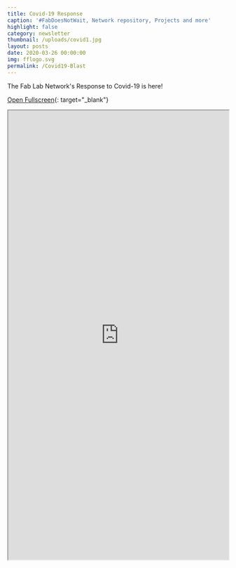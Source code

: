 ```yaml
---
title: Covid-19 Response
caption: '#FabDoesNotWait, Network repository, Projects and more'
highlight: false
category: newsletter
thumbnail: /uploads/covid1.jpg
layout: posts
date: 2020-03-26 00:00:00
img: fflogo.svg
permalink: /Covid19-Blast
---
```


The Fab Lab Network's Response to Covid-19 is here\!

[Open Fullscreen](https://mailchi.mp/fabfoundation.org/the-fab-foundation-march-blast-is-here-4355935){: target="_blank"}

<iframe src="https://mailchi.mp/fabfoundation.org/the-fab-foundation-march-blast-is-here-4355935" style="max-width: 1024px; width: 100%; margin: 0 auto; height: 1024px"></iframe>